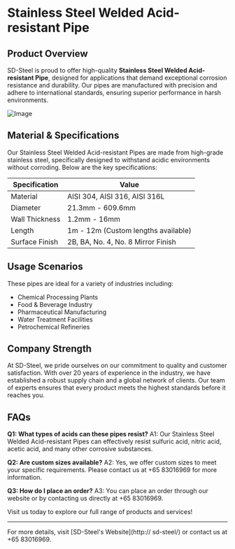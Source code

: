 # Stainless Steel Welded Acid-resistant Pipe

## Product Overview

SD-Steel is proud to offer high-quality **Stainless Steel Welded Acid-resistant Pipe**, designed for applications that demand exceptional corrosion resistance and durability. Our pipes are manufactured with precision and adhere to international standards, ensuring superior performance in harsh environments.

![Image](https://github.com/user-attachments/assets/2567258e-e124-4816-932d-1809bd27ef0b)

## Material & Specifications

Our Stainless Steel Welded Acid-resistant Pipes are made from high-grade stainless steel, specifically designed to withstand acidic environments without corroding. Below are the key specifications:

| Specification | Value |
|---------------|-------|
| Material      | AISI 304, AISI 316, AISI 316L |
| Diameter      | 21.3mm - 609.6mm |
| Wall Thickness | 1.2mm - 16mm |
| Length        | 1m - 12m (Custom lengths available) |
| Surface Finish | 2B, BA, No. 4, No. 8 Mirror Finish |

## Usage Scenarios

These pipes are ideal for a variety of industries including:
- Chemical Processing Plants
- Food & Beverage Industry
- Pharmaceutical Manufacturing
- Water Treatment Facilities
- Petrochemical Refineries

## Company Strength

At SD-Steel, we pride ourselves on our commitment to quality and customer satisfaction. With over 20 years of experience in the industry, we have established a robust supply chain and a global network of clients. Our team of experts ensures that every product meets the highest standards before it reaches you.

## FAQs

**Q1: What types of acids can these pipes resist?**
A1: Our Stainless Steel Welded Acid-resistant Pipes can effectively resist sulfuric acid, nitric acid, acetic acid, and many other corrosive substances.

**Q2: Are custom sizes available?**
A2: Yes, we offer custom sizes to meet your specific requirements. Please contact us at +65 83016969 for more information.

**Q3: How do I place an order?**
A3: You can place an order through our website or by contacting us directly at +65 83016969.

Visit us today to explore our full range of products and services!

---

For more details, visit [SD-Steel's Website](http:// sd-steel/) or contact us at +65 83016969.
